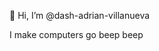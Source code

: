 👋 Hi, I’m @dash-adrian-villanueva

I make computers go beep beep

<!---
dash-adrian-villanueva/dash-adrian-villanueva is a ✨ special ✨ repository because its `README.md` (this file) appears on your GitHub profile.
You can click the Preview link to take a look at your changes.
--->
